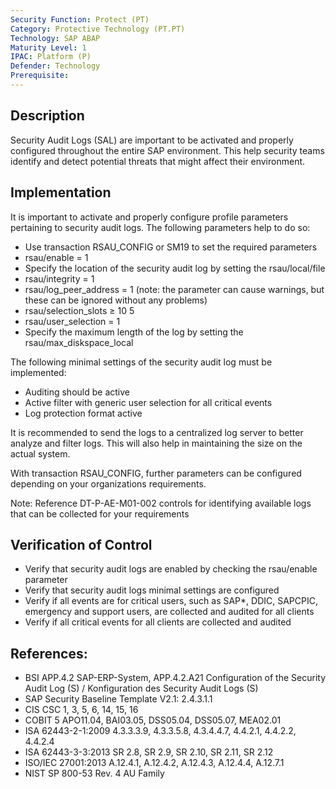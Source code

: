 ```yaml
---
Security Function: Protect (PT)
Category: Protective Technology (PT.PT)
Technology: SAP ABAP  
Maturity Level: 1
IPAC: Platform (P)
Defender: Technology
Prerequisite:
---
```


## Description

Security Audit Logs (SAL) are important to be activated and properly configured throughout the entire SAP environment. This help security teams identify and detect potential threats that might affect their environment.

## Implementation

It is important to activate and properly configure profile parameters pertaining to security audit logs. The following parameters help to do so:

- Use transaction RSAU_CONFIG or SM19 to set the required parameters
- rsau/enable = 1
- Specify the location of the security audit log by setting the rsau/local/file
- rsau/integrity = 1
- rsau/log_peer_address = 1 (note: the parameter can cause warnings, but these can be ignored without any problems)
- rsau/selection_slots ≥ 10 5
- rsau/user_selection = 1
- Specify the maximum length of the log by setting the rsau/max_diskspace_local

The following minimal settings of the security audit log must be implemented:

- Auditing should be active
- Active filter with generic user selection for all critical events
- Log protection format active

It is recommended to send the logs to a centralized log server to better analyze and filter logs. This will also help in maintaining the size on the actual system.

With transaction RSAU_CONFIG, further parameters can be configured depending on your organizations requirements.

Note: Reference DT-P-AE-M01-002 controls for identifying available logs that can be collected for your requirements

## Verification of Control

- Verify that security audit logs are enabled by checking the rsau/enable parameter
- Verify that security audit logs minimal settings are configured
- Verify if all events are for critical users, such as SAP*, DDIC, SAPCPIC, emergency and support users, are collected and audited for all clients
- Verify if all critical events for all clients are collected and audited

## References:
- BSI APP.4.2 SAP-ERP-System, APP.4.2.A21 Configuration of the Security Audit Log (S) / Konfiguration des Security Audit Logs (S)
- SAP Security Baseline Template V2.1: 2.4.3.1.1
- CIS CSC 1, 3, 5, 6, 14, 15, 16
- COBIT 5 APO11.04, BAI03.05, DSS05.04, DSS05.07, MEA02.01
- ISA 62443-2-1:2009 4.3.3.3.9, 4.3.3.5.8, 4.3.4.4.7, 4.4.2.1, 4.4.2.2, 4.4.2.4
- ISA 62443-3-3:2013 SR 2.8, SR 2.9, SR 2.10, SR 2.11, SR 2.12
- ISO/IEC 27001:2013 A.12.4.1, A.12.4.2, A.12.4.3, A.12.4.4, A.12.7.1
- NIST SP 800-53 Rev. 4 AU Family
